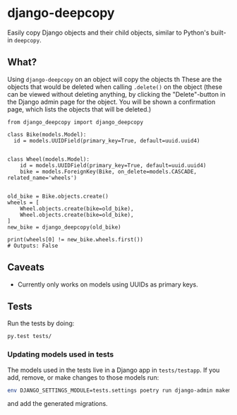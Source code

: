 django-deepcopy
===============
Easily copy Django objects and their child objects, similar to Python's built-in `deepcopy`.

## What?
Using `django-deepcopy` on an object will copy the objects th
These are the objects that would be deleted when calling `.delete()` on the object (these can
be viewed without deleting anything, by clicking the "Delete"-button in the Django admin page
for the object. You will be shown a confirmation page, which lists the objects that will be
deleted.)

    from django_deepcopy import django_deepcopy

    class Bike(models.Model):
      id = models.UUIDField(primary_key=True, default=uuid.uuid4)


    class Wheel(models.Model):
        id = models.UUIDField(primary_key=True, default=uuid.uuid4)
        bike = models.ForeignKey(Bike, on_delete=models.CASCADE, related_name='wheels')


    old_bike = Bike.objects.create()
    wheels = [
        Wheel.objects.create(bike=old_bike),
        Wheel.objects.create(bike=old_bike),
    ]
    new_bike = django_deepcopy(old_bike)

    print(wheels[0] != new_bike.wheels.first())
    # Outputs: False


## Caveats

- Currently only works on models using UUIDs as primary keys.


## Tests
Run the tests by doing:

```bash
py.test tests/
````

### Updating models used in tests
The models used in the tests live in a Django app in `tests/testapp`.
If you add, remove, or make changes to those models run:

```bash
env DJANGO_SETTINGS_MODULE=tests.settings poetry run django-admin makemigrations testapp
````

and add the generated migrations.